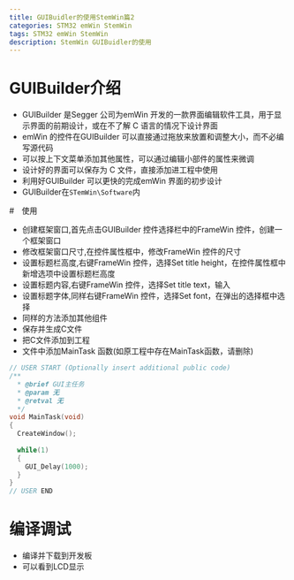 ```yaml
---
title: GUIBuidler的使用StemWin篇2
categories: STM32 emWin StemWin
tags: STM32 emWin StemWin
description: StemWin GUIBuidler的使用
---
```

# GUIBuilder介绍
- GUIBuilder 是Segger 公司为emWin 开发的一款界面编辑软件工具，用于显示界面的前期设计，或在不了解 C 语言的情况下设计界面
- emWin 的控件在GUIBuilder 可以直接通过拖放来放置和调整大小，而不必编写源代码
- 可以按上下文菜单添加其他属性，可以通过编辑小部件的属性来微调
- 设计好的界面可以保存为 C 文件，直接添加进工程中使用
- 利用好GUIBuilder 可以更快的完成emWin 界面的初步设计
- GUIBuilder在`STemWin\Software`内

#　使用
- 创建框架窗口,首先点击GUIBuilder 控件选择栏中的FrameWin 控件，创建一个框架窗口
- 修改框架窗口尺寸,在控件属性框中，修改FrameWin 控件的尺寸
- 设置标题栏高度,右键FrameWin 控件，选择Set title height，在控件属性框中新增选项中设置标题栏高度
- 设置标题内容,右键FrameWin 控件，选择Set title text，输入
- 设置标题字体,同样右键FrameWin 控件，选择Set font，在弹出的选择框中选择
- 同样的方法添加其他组件
- 保存并生成C文件
- 把C文件添加到工程
- 文件中添加MainTask 函数(如原工程中存在MainTask函数，请删除)

```c
// USER START (Optionally insert additional public code)
/**
  * @brief GUI主任务
  * @param 无
  * @retval 无
  */
void MainTask(void)
{
  CreateWindow();
  
  while(1)
  {
    GUI_Delay(1000);
  }
}
// USER END
```
# 编译调试
- 编译并下载到开发板
- 可以看到LCD显示
